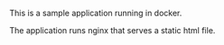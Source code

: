 This is a sample application running in docker.

The application runs nginx that serves a static html file.

